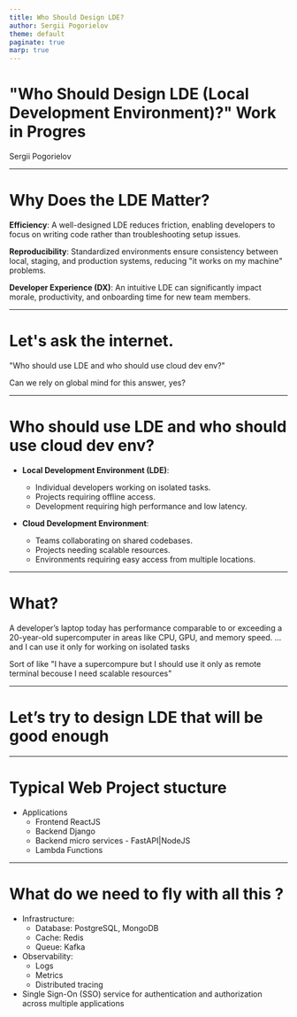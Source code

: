 ```yaml
---
title: Who Should Design LDE?
author: Sergii Pogorielov
theme: default
paginate: true
marp: true
---
```


# "Who Should Design LDE (Local Development Environment)?" **Work in Progres**

Sergii Pogorielov

---

# Why Does the LDE Matter?

**Efficiency**: A well-designed LDE reduces friction, enabling developers to focus on writing code rather than troubleshooting setup issues.

**Reproducibility**: Standardized environments ensure consistency between local, staging, and production systems, reducing "it works on my machine" problems.

**Developer Experience (DX)**: An intuitive LDE can significantly impact morale, productivity, and onboarding time for new team members.

---

# Let's ask the internet.

 "Who should use LDE and who should use cloud dev env?" 

 Can we rely on global mind for this answer, yes?

 ---

# Who should use LDE and who should use cloud dev env?

- **Local Development Environment (LDE)**:
  - Individual developers working on isolated tasks.
  - Projects requiring offline access.
  - Development requiring high performance and low latency.

- **Cloud Development Environment**:
  - Teams collaborating on shared codebases.
  - Projects needing scalable resources.
  - Environments requiring easy access from multiple locations.

---

# What?

A developer’s laptop today has performance comparable to or exceeding a 20-year-old supercomputer in areas like CPU, GPU, and memory speed. ... and I can use it only for working on isolated tasks

Sort of like "I have a supercompure but I should use it only as remote terminal becouse I need scalable resources"

---

# Let’s try to design LDE that will be good enough

---

# Typical Web Project stucture

* Applications
    + Frontend ReactJS 
    + Backend Django
    + Backend micro services - FastAPI|NodeJS
    + Lambda Functions

---
# What do we need to fly with all this ?

* Infrastructure:
	+ Database: PostgreSQL, MongoDB
	+ Cache: Redis
	+ Queue: Kafka
* Observability:
	+ Logs
	+ Metrics
	+ Distributed tracing
* Single Sign-On (SSO) service for authentication and authorization across multiple applications

